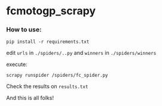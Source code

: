 # fcmotogp_scrapy

### How to use:
`pip install -r requirements.txt`

edit `urls` in `./spiders/..py` and `winners` in `./spiders/winners`

execute: 

```shellscript
scrapy runspider /spiders/fc_spider.py
```

Check the results on `results.txt`

And this is all folks!
